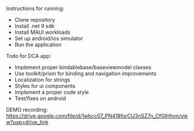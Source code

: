 Instructions for running:
- Clone repository
- Install .net 9 sdk
- Install MAUI workloads
- Set up android/ios simulator
- Run the application

Todo for DCA app:
- Implement proper bindablebase/baseviewmodel classes
- Use toolkit/prism for binding and navigation improvements
- Localization for strings
- Styles for ui components
- Implement a proper code style
- Test/fixes on android

DEMO recording:
https://drive.google.com/file/d/1wbcc07_PN418forCU3nSZ7n_CfGlHhyn/view?usp=drive_link
